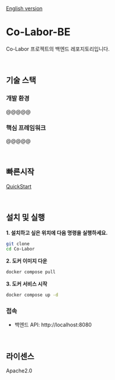 [English version](https://github.com/Co-Labor-Project/Co-Labor-BE/blob/main/README.en.md)

# Co-Labor-BE
Co-Labor 프로젝트의 백엔드 레포지토리입니다. 

<br/>

## 기술 스택
### 개발 환경
@@@@@

### 핵심 프레임워크
@@@@@

<br/>

## 빠른시작
[QuickStart](https://github.com/Co-Labor-Project/deploy/blob/main/README.md)


<br/>

## 설치 및 실행

**1. 설치하고 싶은 위치에 다음 명령을 실행하세요.**
```bash
git clone
cd Co-Labor
```


**2. 도커 이미지 다운**
```bash
docker compose pull
```


**3. 도커 서비스 시작**
```bash
docker compose up -d
```


### 접속
- 백엔드 API: http://localhost:8080


<br/>


## 라이센스
Apache2.0


